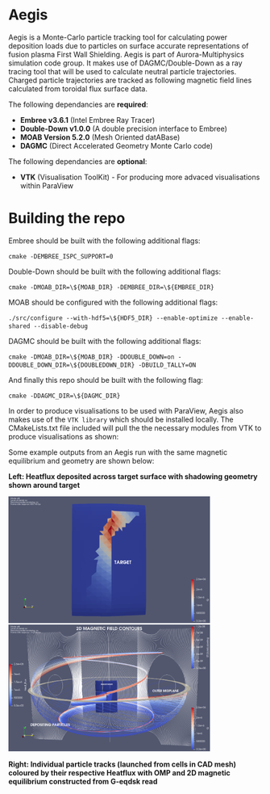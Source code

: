 # Aegis 
Aegis is a Monte-Carlo particle tracking tool for calculating power deposition loads due to particles on surface accurate representations of fusion plasma First Wall Shielding. Aegis is part of Aurora-Multiphysics simulation code group. It makes use of DAGMC/Double-Down as a ray tracing tool that will be used to calculate neutral particle trajectories. Charged particle trajectories are tracked as following magnetic field lines calculated from toroidal flux surface data.

The following dependancies are **required**:
- **Embree v3.6.1** (Intel Embree Ray Tracer)  
- **Double-Down v1.0.0** (A double precision interface to Embree) 
- **MOAB Version 5.2.0** (Mesh Oriented datABase) 
- **DAGMC** (Direct Accelerated Geometry Monte Carlo code)

The following dependancies are **optional**:
- **VTK** (Visualisation ToolKit) - For producing more advaced visualisations within ParaView

# Building the repo
Embree should be built with the following additional flags:

    cmake -DEMBREE_ISPC_SUPPORT=0
Double-Down should be built with the following additional flags:

    cmake -DMOAB_DIR=\${MOAB_DIR} -DEMBREE_DIR=\${EMBREE_DIR}
MOAB should be configured with the following additional flags:

    ./src/configure --with-hdf5=\${HDF5_DIR} --enable-optimize --enable-shared --disable-debug
DAGMC should be built with the following additional flags:

    cmake -DMOAB_DIR=\${MOAB_DIR} -DDOUBLE_DOWN=on -DDOUBLE_DOWN_DIR=\${DOUBLEDOWN_DIR} -DBUILD_TALLY=ON

And finally this repo should be built with the following flag:

    cmake -DDAGMC_DIR=\${DAGMC_DIR}

In order to produce visualisations to be used with ParaView, Aegis also makes use of the `VTK library` which should be installed locally. The CMakeLists.txt file included will pull the the necessary modules from VTK to produce visualisations as shown:

Some example outputs from an Aegis run with the same magnetic equilibrium and geometry are shown below: 

**Left: Heatflux deposited across target surface with shadowing geometry shown around target**

<p float="left">
  <img src="https://github.com/aurora-multiphysics/aegis/blob/main/gh_images/heatflux_deposited.png" alt="Power Deposited" width="400"/>
  <img src="https://github.com/aurora-multiphysics/aegis/blob/main/gh_images/particle_tracks.png" alt="Particle Tracks" width="400" /> 
</p>

**Right: Individual particle tracks (launched from cells in CAD mesh) coloured by their respective Heatflux with OMP and 2D magnetic equilibrium constructed from G-eqdsk read**

